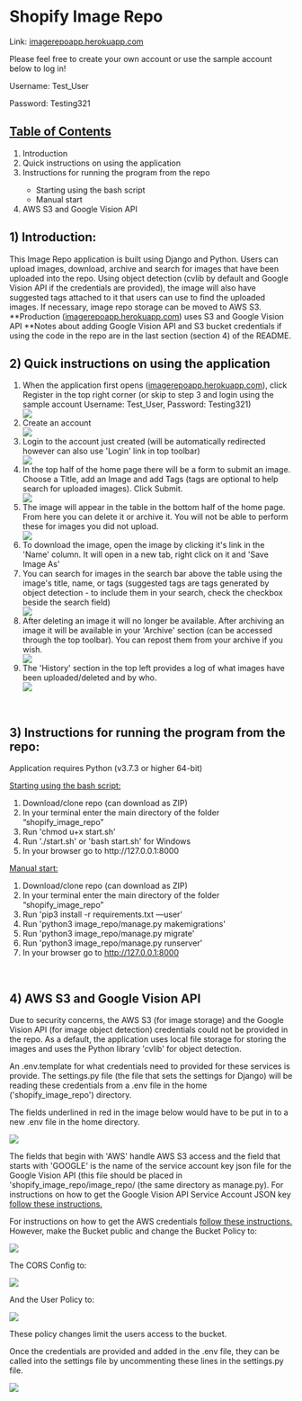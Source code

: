 # Shopify Image Repo
<p>Link: <a target="_blank" href="https://imagerepoapp.herokuapp.com/">imagerepoapp.herokuapp.com</a></p>

<p>Please feel free to create your own account or use the sample account below to log in!</p>
<p>Username: Test_User</p>
<p>Password: Testing321</p>

<u><h2>Table of Contents</h2></u>
<ol>
<li>Introduction</li>
<li>Quick instructions on using the application</li>
<li>Instructions for running the program from the repo</li>
    <ul>
        <li>Starting using the bash script</li>
        <li>Manual start</li>
    </ul>
<!--
<li>Different sections of the application</li>
    <ul>
        <li>Home Page</li>
        <li>Register</li>
        <li>Login</li>
        <li>History</li>
        <li>Archives</li>
    </ul>
-->
<li>AWS S3 and Google Vision API</li>
</ol>

<h2>1) Introduction:</h2>

<p>This Image Repo application is built using Django and Python. Users can upload images, download, archive and search for images that have been uploaded into the repo. Using object detection (cvlib by default and Google Vision API if the credentials are provided), the image will also have suggested tags attached to it that users can use to find the uploaded images. If necessary, image repo storage can be moved to AWS S3. **Production (<a href="https://imagerepoapp.herokuapp.com/">imagerepoapp.herokuapp.com</a>) uses S3 and Google Vision API **Notes about adding Google Vision API and S3 bucket credentials if using the code in the repo are in the last section (section 4) of the README.</p>



<h2>2) Quick instructions on using the application</h2>
    <ol>
    <li>When the application first opens (<a href="https://imagerepoapp.herokuapp.com/">imagerepoapp.herokuapp.com</a>), click Register in the top right corner (or skip to step 3 and login using the sample account Username: Test_User, Password: Testing321)</li>
    <img src="./readme_img/toolbar1.jpg">
    <li>Create an account</li>
    <img src="./readme_img/register.jpg">
    <li>Login to the account just created (will be automatically redirected however can also use 'Login' link in top toolbar)</li>
    <img src="./readme_img/login.jpg">
    <li>In the top half of the home page there will be a form to submit an image. Choose a Title, add an Image and add Tags (tags are optional to help search for uploaded images). Click Submit.</li>
    <img src="./readme_img/imageSubmit.jpg">
    <li>The image will appear in the table in the bottom half of the home page. From here you can delete it or archive it. You will not be able to perform these for images you did not upload.</li>
    <img src="./readme_img/submitted.jpg">
    <li>To download the image, open the image by clicking it's link in the 'Name' column. It will open in a new tab, right click on it and 'Save Image As'</li>
    <li>You can search for images in the search bar above the table using the image's title, name, or tags (suggested tags are tags generated by object detection - to include them in your search, check the checkbox beside the search field)</li>
    <img src="./readme_img/search.jpg">
    <li>After deleting an image it will no longer be available. After archiving an image it will be available in your 'Archive' section (can be accessed through the top toolbar). You can repost them from your archive if you wish.</li>
    <img src="./readme_img/archive.jpg">
    <li>The 'History' section in the top left provides a log of what images have been uploaded/deleted and by who.</li>
    <img src='./readme_img/history.jpg'/>
    </ol>
<br>
<!--
<h2> 3) Different sections of the application</h2>
-
<u><h3>Home Page</h3></u>
-
<img src='./readme_img/home.jpg'/>
<p>When first entering the site, the home page shows the image submission form at the top and the images that have been uploaded in the bottom half. When trying to submit an image without logging in, it will redirect the user to the log in page. The login page can also be accessed by clicking the 'Login' option in the top right corner. </p>
-
<p>To register as a new user, click 'Register' in the top tool bar.</p>
<p>After registering and logging in you can upload an image. You will need a title and an image. You can also add tags to aid in search for the image later however tags are optional.</p>
-->

<h2>3) Instructions for running the program from the repo:</h2>
<p>Application requires Python (v3.7.3 or higher 64-bit)</p>
<u>Starting using the bash script:</u>
    <ol>
    <li>Download/clone repo (can download as ZIP)</li>
    <li>In your terminal enter the main directory of the folder “shopify_image_repo”</li>
    <li>Run 'chmod u+x start.sh'</li>
    <li>Run './start.sh' or 'bash start.sh' for Windows</li>
    <li>In your browser go to http://127.0.0.1:8000</li>
    </ol>

<u>Manual start:</u>
    <ol>
    <li>Download/clone repo (can download as ZIP)</li>
    <li>In your terminal enter the main directory of the folder “shopify_image_repo”</li>
    <li>Run 'pip3 install -r requirements.txt —user'</li>
    <li>Run 'python3 image_repo/manage.py makemigrations'</li>
    <li>Run 'python3 image_repo/manage.py migrate'</li>
    <li>Run 'python3 image_repo/manage.py runserver'</li>
    <li>In your browser go to http://127.0.0.1:8000</li>
    </ol>

<br/>

<h2>4) AWS S3 and Google Vision API</h2>
<p>Due to security concerns, the AWS S3 (for image storage) and the Google Vision API (for image object detection) credentials could not be provided in the repo. As a default, the application uses local file storage for storing the images and uses the Python library 'cvlib' for object detection.</p>

<p>An .env.template for what credentials need to provided for these services is provide. The settings.py file (the file that sets the settings for Django) will be reading these credentials from a .env file in the home ('shopify_image_repo') directory.</p>

<p>The fields underlined in red in the image below would have to be put in to a new .env file in the home directory.</p>

<img src="./readme_img/template.jpg">

<p>The fields that begin with 'AWS' handle AWS S3 access and the field that starts with 'GOOGLE' is the name of the service account key json file for the Google Vision API (this file should be placed in 'shopify_image_repo/image_repo/ (the same directory as manage.py). For instructions on how to get the Google Vision API Service Account JSON key <a href="https://daminion.net/docs/topics/auto-tagging/how-to-get-google-cloud-vision-api-key/">follow these instructions.</a></p>

For instructions on how to get the AWS credentials <a href="https://testdriven.io/blog/storing-django-static-and-media-files-on-amazon-s3/">follow these instructions.</a> However, make the Bucket public and change the Bucket Policy to: </p>
<img src="./readme_img/bucketpolicy.jpg">
<p>The CORS Config to:</p>
<img src="./readme_img/cors.jpg">
<p>And the User Policy to:</p>
<img src="./readme_img/userpolicy.jpg">
<p>These policy changes limit the users access to the bucket.</p>

<p>Once the credentials are provided and added in the .env file, they can be called into the settings file by uncommenting these lines in the settings.py file.</p>
<img src="./readme_img/settings.jpg">



